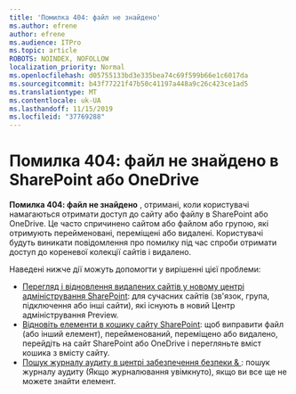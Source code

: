 ```yaml
---
title: 'Помилка 404: файл не знайдено'
ms.author: efrene
author: efrene
ms.audience: ITPro
ms.topic: article
ROBOTS: NOINDEX, NOFOLLOW
localization_priority: Normal
ms.openlocfilehash: d05755133bd3e335bea74c69f599b66e1c6017da
ms.sourcegitcommit: b43f77221f47b50c41197a448a9c26c423ce1ad5
ms.translationtype: MT
ms.contentlocale: uk-UA
ms.lasthandoff: 11/15/2019
ms.locfileid: "37769288"
---
```

# <a name="error-404-file-not-found-in-sharepoint-or-onedrive"></a>Помилка 404: файл не знайдено в SharePoint або OneDrive

**Помилка 404: файл не знайдено** , отримані, коли користувачі намагаються отримати доступ до сайту або файлу в SharePoint або OneDrive. Це часто спричинено сайтом або файлом або групою, які отримують перейменовані, переміщені або видалені.
Користувачі будуть виникати повідомлення про помилку під час спроби отримати доступ до кореневої колекції сайтів і видалено.

Наведені нижче дії можуть допомогти у вирішенні цієї проблеми:
- [Перегляд і відновлення видалених сайтів у новому центрі адміністрування SharePoint](https://docs.microsoft.com/sharepoint/view-and-restore-deleted-sites-in-new-admin-center): для сучасних сайтів (зв'язок, група, підключення або інші сайти), які існують в новий Центр адміністрування Preview.
- [Відновіть елементи в кошику сайту SharePoint](https://support.office.com/article/Restore-items-in-the-Recycle-Bin-of-a-SharePoint-site-6df466b6-55f2-4898-8d6e-c0dff851a0be): щоб виправити файл (або інший елемент), перейменований, переміщено або видалено, перейдіть на сайт SharePoint або OneDrive і перегляньте вміст кошика з вмісту сайту.
- [Пошук журналу аудиту в центрі забезпечення безпеки &amp; ](https://docs.microsoft.com/office365/securitycompliance/search-the-audit-log-in-security-and-compliance): пошук журналу аудиту (Якщо журналювання увімкнуто), якщо ви все ще не можете знайти елемент.